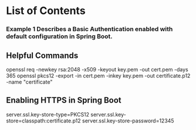 # List of Contents

### Example 1 Describes a Basic Authentication enabled with default configuration in Spring Boot.

## Helpful Commands

openssl req -newkey rsa:2048 -x509 -keyout key.pem -out cert.pem -days 365
openssl pkcs12 -export -in cert.pem -inkey key.pem -out certificate.p12 -name "certificate"


## Enabling HTTPS in Spring Boot
server.ssl.key-store-type=PKCS12
server.ssl.key-store=classpath:certificate.p12
server.ssl.key-store-password=12345  

